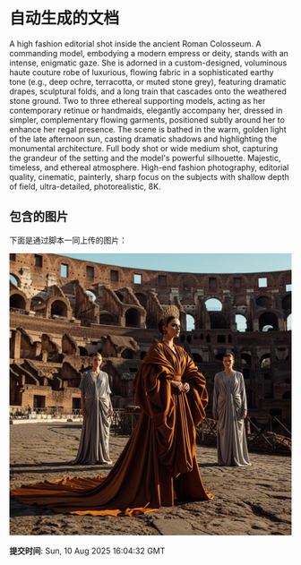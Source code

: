 
# 自动生成的文档

A high fashion editorial shot inside the ancient Roman Colosseum. A commanding model, embodying a modern empress or deity, stands with an intense, enigmatic gaze. She is adorned in a custom-designed, voluminous haute couture robe of luxurious, flowing fabric in a sophisticated earthy tone (e.g., deep ochre, terracotta, or muted stone grey), featuring dramatic drapes, sculptural folds, and a long train that cascades onto the weathered stone ground. Two to three ethereal supporting models, acting as her contemporary retinue or handmaids, elegantly accompany her, dressed in simpler, complementary flowing garments, positioned subtly around her to enhance her regal presence. The scene is bathed in the warm, golden light of the late afternoon sun, casting dramatic shadows and highlighting the monumental architecture. Full body shot or wide medium shot, capturing the grandeur of the setting and the model's powerful silhouette. Majestic, timeless, and ethereal atmosphere. High-end fashion photography, editorial quality, cinematic, painterly, sharp focus on the subjects with shallow depth of field, ultra-detailed, photorealistic, 8K.

## 包含的图片

下面是通过脚本一同上传的图片：

![自动上传的图片](../assets/images/20250811000429w8XMq.png)

**提交时间**: Sun, 10 Aug 2025 16:04:32 GMT
